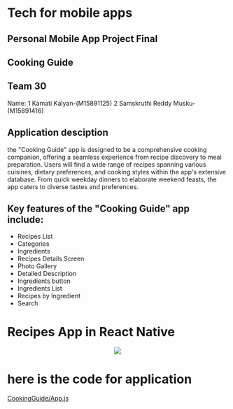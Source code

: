 # Tech for mobile apps
## Personal Mobile App Project Final 
## Cooking Guide
##  Team 30
Name: 
1 Kamati Kalyan-(M15891125)
2 Samskruthi Reddy Musku-(M15891416)

## Application desciption
the "Cooking Guide" app is designed to be a comprehensive cooking companion, offering a seamless experience from recipe discovery to meal preparation. Users will find a wide range of recipes spanning various cuisines, dietary preferences, and cooking styles within the app's extensive database. From quick weekday dinners to elaborate weekend feasts, the app caters to diverse tastes and preferences.

## Key features of the "Cooking Guide" app include:
- Recipes List
- Categories
- Ingredients
- Recipes Details Screen
- Photo Gallery
- Detailed Description
- Ingredients button
- Ingredients List
- Recipes by Ingredient
- Search
# Recipes App in React Native

<center><img src="https://www.instamobile.io/wp-content/uploads/2019/07/Screen-Shot-2019-07-22-at-8.56.44-PM.png" /></center>

# here is the code for application
[CookingGuide/App.js](CookingGuide/App.js)
